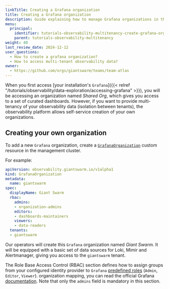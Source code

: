 ```yaml
---
linkTitle: Creating a Grafana organization
title: Creating a Grafana organization
description: Guide explaining how to manage Grafana organizations in the Observability Platform.
menu:
  principal:
    identifier: tutorials-observability-multitenancy-create-grafana-organization
    parent: tutorials-observability-multitenancy
weight: 40
last_review_date: 2024-12-12
user_questions:
  - How to create a grafana organization?
  - How to access multi-tenant observability data?
owner:
  - https://github.com/orgs/giantswarm/teams/team-atlas
---
```


When you first access [your installation's `Grafana`]({{< relref "/tutorials/observability/data-exploration/accessing-grafana" >}}), you will be accessing an organization named _Shared Org_, which gives you access to a set of curated dashboards. However, if you want to provide multi-tenancy of your observability data (isolation between tenants), the observability platform allows self-service creation of your own organizations.

## Creating your own organization

To add a new `Grafana` organization, create a [`GrafanaOrganization`](https://raw.githubusercontent.com/giantswarm/observability-operator/refs/heads/main/config/crd/observability.giantswarm.io_grafanaorganizations.yaml) custom resource in the management cluster.

For example:

```yaml
apiVersion: observability.giantswarm.io/v1alpha1
kind: GrafanaOrganization
metadata:
  name: giantswarm
spec:
  displayName: Giant Swarm
  rbac:
    admins:
    - organization-admins
    editors:
    - dashboards-maintainers
    viewers:
    - data-readers
  tenants:
  - giantswarm
```

Our operators will create this `Grafana` organization named _Giant Swarm_. It will be equipped with a basic set of data sources for Loki, Mimir and Alertmanager, giving you access to the `giantswarm` tenant.

The Role Base Access Control (RBAC) section defines how to assign groups from your configured identity provider to `Grafana` [predefined roles](https://grafana.com/docs/grafana/latest/administration/roles-and-permissions/#organization-roles) (`Admin`, `Editor`, `Viewer`). organization mapping, you can read the official Grafana [documentation](https://grafana.com/docs/grafana/next/setup-grafana/configure-security/configure-authentication/generic-oauth/#configure-role-mapping).
Note that only the `admins` field is mandatory in this section.
